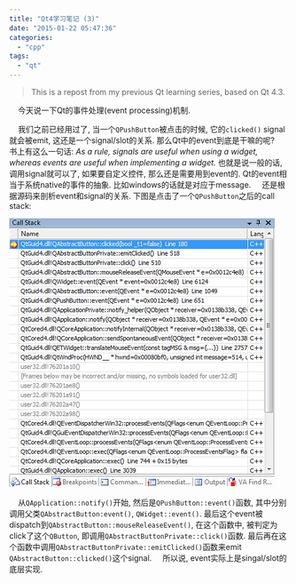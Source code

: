 ```yaml
---
title: "Qt4学习笔记 (3)"
date: "2015-01-22 05:47:36"
categories: 
  - "cpp"
tags: 
  - "qt"
---
```


> This is a repost from my previous Qt learning series, based on Qt 4.3.

    今天说一下Qt的事件处理(event processing)机制.

    我们之前已经用过了, 当一个`QPushButton`被点击的时候, 它的`clicked()` signal就会被emit, 这还是一个signal/slot的关系. 那么Qt中的event到底是干嘛的呢?
    书上有这么一句话: *As a rule, signals are useful when using a widget, whereas events are useful when implementing a widget.* 也就是说一般的话, 调用signal就可以了, 如果要自定义控件, 那么还是需要用到event的. Qt的event相当于系统native的事件的抽象. 比如windows的话就是对应于message.
    还是根据源码来剖析event和signal的关系. 下图是点击了一个`QPushButton`之后的call stack:

![qt5_3](../../images/2015/qt5_3.jpg)

    从`QApplication::notify()`开始, 然后是`QPushButton::event()`函数, 其中分别调用父类`QAbstractButton:event()`, `QWidget::event()`. 最后这个event被dispatch到`QAbstractButton::mouseReleaseEvent()`, 在这个函数中, 被判定为click了这个`QButton`, 即调用`QAbstractButtonPrivate::click()`函数. 最后再在这个函数中调用`QAbstractButtonPrivate::emitClicked()`函数来emit `QAbstractButton::clicked()`这个signal.
    所以说, event实际上是singal/slot的底层实现.
